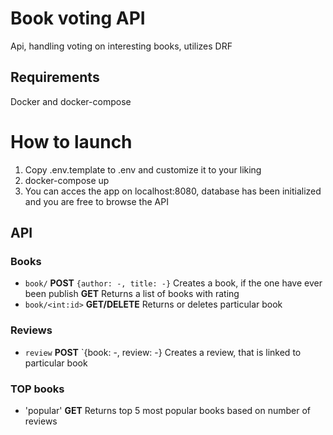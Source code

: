 # Book voting API
Api, handling voting on interesting books, utilizes DRF
## Requirements
Docker and docker-compose
# How to launch
1. Copy .env.template to .env and customize it to your liking
2. docker-compose up
3. You can acces the app on localhost:8080, database has been initialized and you are free to browse the API
## API
### Books
- `book/` **POST** `{author: -, title: -}` Creates a book, if the one have ever been publish  **GET** Returns a list of books with rating
- `book/<int:id>` **GET/DELETE** Returns or deletes particular book

### Reviews
- `review` **POST** `{book: -, review: -} Creates a review, that is linked to particular book

### TOP books
- 'popular' **GET** Returns top 5 most popular books based on number of reviews

